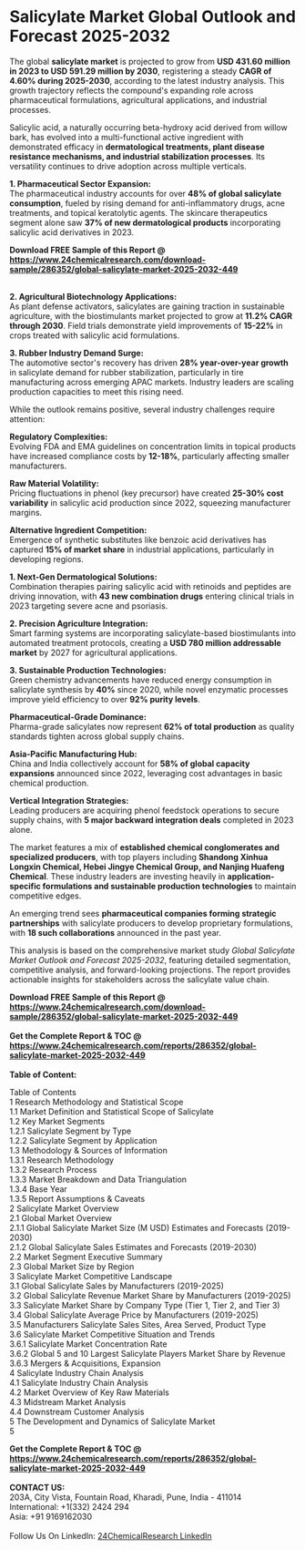 <h1>Salicylate Market Global Outlook and Forecast 2025-2032</h1><p>The global <strong>salicylate market</strong> is projected to grow from <strong>USD 431.60 million in 2023 to USD 591.29 million by 2030</strong>, registering a steady <strong>CAGR of 4.60% during 2025-2030</strong>, according to the latest industry analysis. This growth trajectory reflects the compound's expanding role across pharmaceutical formulations, agricultural applications, and industrial processes.</p><p>Salicylic acid, a naturally occurring beta-hydroxy acid derived from willow bark, has evolved into a multi-functional active ingredient with demonstrated efficacy in <strong>dermatological treatments, plant disease resistance mechanisms, and industrial stabilization processes</strong>. Its versatility continues to drive adoption across multiple verticals.</p><p><strong>1. Pharmaceutical Sector Expansion:</strong><br>
The pharmaceutical industry accounts for over <strong>48% of global salicylate consumption</strong>, fueled by rising demand for anti-inflammatory drugs, acne treatments, and topical keratolytic agents. The skincare therapeutics segment alone saw <strong>37% of new dermatological products</strong> incorporating salicylic acid derivatives in 2023.</p><div><b>Download FREE Sample of this Report @ 
            <a href="https://www.24chemicalresearch.com/download-sample/286352/global-salicylate-market-2025-2032-449">
            https://www.24chemicalresearch.com/download-sample/286352/global-salicylate-market-2025-2032-449</a></b></div><br><p><strong>2. Agricultural Biotechnology Applications:</strong><br>
As plant defense activators, salicylates are gaining traction in sustainable agriculture, with the biostimulants market projected to grow at <strong>11.2% CAGR through 2030</strong>. Field trials demonstrate yield improvements of <strong>15-22%</strong> in crops treated with salicylic acid formulations.</p><p><strong>3. Rubber Industry Demand Surge:</strong><br>
The automotive sector's recovery has driven <strong>28% year-over-year growth</strong> in salicylate demand for rubber stabilization, particularly in tire manufacturing across emerging APAC markets. Industry leaders are scaling production capacities to meet this rising need.</p><p>While the outlook remains positive, several industry challenges require attention:</p><p><strong>Regulatory Complexities:</strong><br>
Evolving FDA and EMA guidelines on concentration limits in topical products have increased compliance costs by <strong>12-18%</strong>, particularly affecting smaller manufacturers.</p><p><strong>Raw Material Volatility:</strong><br>
Pricing fluctuations in phenol (key precursor) have created <strong>25-30% cost variability</strong> in salicylic acid production since 2022, squeezing manufacturer margins.</p><p><strong>Alternative Ingredient Competition:</strong><br>
Emergence of synthetic substitutes like benzoic acid derivatives has captured <strong>15% of market share</strong> in industrial applications, particularly in developing regions.</p><p><strong>1. Next-Gen Dermatological Solutions:</strong><br>
Combination therapies pairing salicylic acid with retinoids and peptides are driving innovation, with <strong>43 new combination drugs</strong> entering clinical trials in 2023 targeting severe acne and psoriasis.</p><p><strong>2. Precision Agriculture Integration:</strong><br>
Smart farming systems are incorporating salicylate-based biostimulants into automated treatment protocols, creating a <strong>USD 780 million addressable market</strong> by 2027 for agricultural applications.</p><p><strong>3. Sustainable Production Technologies:</strong><br>
Green chemistry advancements have reduced energy consumption in salicylate synthesis by <strong>40%</strong> since 2020, while novel enzymatic processes improve yield efficiency to over <strong>92% purity levels</strong>.</p><p><strong>Pharmaceutical-Grade Dominance:</strong><br>
Pharma-grade salicylates now represent <strong>62% of total production</strong> as quality standards tighten across global supply chains.</p><p><strong>Asia-Pacific Manufacturing Hub:</strong><br>
China and India collectively account for <strong>58% of global capacity expansions</strong> announced since 2022, leveraging cost advantages in basic chemical production.</p><p><strong>Vertical Integration Strategies:</strong><br>
Leading producers are acquiring phenol feedstock operations to secure supply chains, with <strong>5 major backward integration deals</strong> completed in 2023 alone.</p><p>The market features a mix of <strong>established chemical conglomerates and specialized producers</strong>, with top players including <strong>Shandong Xinhua Longxin Chemical, Hebei Jingye Chemical Group, and Nanjing Huafeng Chemical</strong>. These industry leaders are investing heavily in <strong>application-specific formulations and sustainable production technologies</strong> to maintain competitive edges.</p><p>An emerging trend sees <strong>pharmaceutical companies forming strategic partnerships</strong> with salicylate producers to develop proprietary formulations, with <strong>18 such collaborations</strong> announced in the past year.</p><p>This analysis is based on the comprehensive market study <em>Global Salicylate Market Outlook and Forecast 2025-2032</em>, featuring detailed segmentation, competitive analysis, and forward-looking projections. The report provides actionable insights for stakeholders across the salicylate value chain.</p><div><b>Download FREE Sample of this Report @ 
            <a href="https://www.24chemicalresearch.com/download-sample/286352/global-salicylate-market-2025-2032-449">
            https://www.24chemicalresearch.com/download-sample/286352/global-salicylate-market-2025-2032-449</a></b></div><br><div><b>Get the Complete Report & TOC @ 
            <a href="https://www.24chemicalresearch.com/reports/286352/global-salicylate-market-2025-2032-449">
            https://www.24chemicalresearch.com/reports/286352/global-salicylate-market-2025-2032-449</a></b></div><br>
            <b>Table of Content:</b><p>Table of Contents<br />
1 Research Methodology and Statistical Scope<br />
1.1 Market Definition and Statistical Scope of Salicylate<br />
1.2 Key Market Segments<br />
1.2.1 Salicylate Segment by Type<br />
1.2.2 Salicylate Segment by Application<br />
1.3 Methodology & Sources of Information<br />
1.3.1 Research Methodology<br />
1.3.2 Research Process<br />
1.3.3 Market Breakdown and Data Triangulation<br />
1.3.4 Base Year<br />
1.3.5 Report Assumptions & Caveats<br />
2 Salicylate Market Overview<br />
2.1 Global Market Overview<br />
2.1.1 Global Salicylate Market Size (M USD) Estimates and Forecasts (2019-2030)<br />
2.1.2 Global Salicylate Sales Estimates and Forecasts (2019-2030)<br />
2.2 Market Segment Executive Summary<br />
2.3 Global Market Size by Region<br />
3 Salicylate Market Competitive Landscape<br />
3.1 Global Salicylate Sales by Manufacturers (2019-2025)<br />
3.2 Global Salicylate Revenue Market Share by Manufacturers (2019-2025)<br />
3.3 Salicylate Market Share by Company Type (Tier 1, Tier 2, and Tier 3)<br />
3.4 Global Salicylate Average Price by Manufacturers (2019-2025)<br />
3.5 Manufacturers Salicylate Sales Sites, Area Served, Product Type<br />
3.6 Salicylate Market Competitive Situation and Trends<br />
3.6.1 Salicylate Market Concentration Rate<br />
3.6.2 Global 5 and 10 Largest Salicylate Players Market Share by Revenue<br />
3.6.3 Mergers & Acquisitions, Expansion<br />
4 Salicylate Industry Chain Analysis<br />
4.1 Salicylate Industry Chain Analysis<br />
4.2 Market Overview of Key Raw Materials<br />
4.3 Midstream Market Analysis<br />
4.4 Downstream Customer Analysis<br />
5 The Development and Dynamics of Salicylate Market <br />
5</p><div><b>Get the Complete Report & TOC @ 
            <a href="https://www.24chemicalresearch.com/reports/286352/global-salicylate-market-2025-2032-449">
            https://www.24chemicalresearch.com/reports/286352/global-salicylate-market-2025-2032-449</a></b></div><br><b>CONTACT US:</b><br>
            203A, City Vista, Fountain Road, Kharadi, Pune, India - 411014<br>
            International: +1(332) 2424 294<br>
            Asia: +91 9169162030 <br><br>
            Follow Us On LinkedIn: <a href="https://www.linkedin.com/company/24chemicalresearch/">24ChemicalResearch LinkedIn</a>